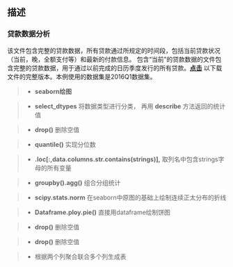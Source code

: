 
## 描述

### 贷款数据分析

该文件包含完整的贷款数据，所有贷款通过所规定的时间段，包括当前贷款状况（当前，晚，全额支付等）和最新的付款信息。
包含“当前”的贷款数据的文件包含完整的贷款数据，用于通过以前完成的日历季度发行的所有贷款。[**点击**](https://www.lendingclub.com/info/download-data.action)
以下载文件的完整版本。本例使用的数据集是2016Q1数据集。

> * **seaborn绘图**

> * **select_dtypes** 将数据类型进行分类， 再用 **describe** 方法返回的统计值

> * **drop()** 删除空值

> * **quantile()** 实现分位数

> * **.loc[:,data.columns.str.contains(strings)],** 取列名中包含strings字母的所有变量

> * **groupby().agg()** 组合分组统计

> * **scipy.stats.norm** 在seaborn中原图的基础上绘制连续正太分布的折线

> * **Dataframe.ploy.pie()** 直接用dataframe绘制饼图

> * **drop()** 删除空值

> * **drop()** 删除空值

> * 根据两个列聚合联合多个列生成表
